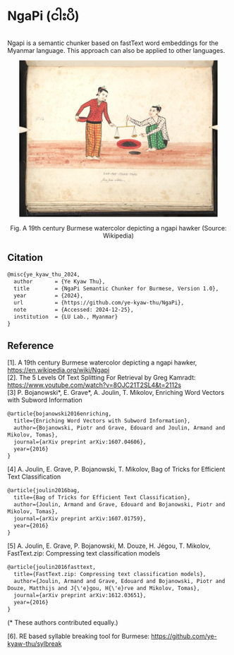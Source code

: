 # NgaPi (ငါးပိ)
Ngapi is a semantic chunker based on fastText word embeddings for the Myanmar language. This approach can also be applied to other languages.  

<p align="center">
<img src="https://github.com/ye-kyaw-thu/NgaPi/blob/main/pic/Bodleian_Ms._Burm._a._5_fol_126.jpg" alt="NgaPi Thae figure" width="450"/>  
</p>  
<div align="center">
  Fig. A 19th century Burmese watercolor depicting a ngapi hawker (Source: Wikipedia)   
</div> 

## Citation

```
@misc{ye_kyaw_thu_2024,
  author       = {Ye Kyaw Thu},
  title        = {NgaPi Semantic Chunker for Burmese, Version 1.0},
  year         = {2024},
  url          = {https://github.com/ye-kyaw-thu/NgaPi},
  note         = {Accessed: 2024-12-25},
  institution  = {LU Lab., Myanmar}
}
```

## Reference

[1]. A 19th century Burmese watercolor depicting a ngapi hawker, https://en.wikipedia.org/wiki/Ngapi  
[2]. The 5 Levels Of Text Splitting For Retrieval by Greg Kamradt: https://www.youtube.com/watch?v=8OJC21T2SL4&t=2112s   
[3] P. Bojanowski*, E. Grave*, A. Joulin, T. Mikolov, Enriching Word Vectors with Subword Information

```
@article{bojanowski2016enriching,
  title={Enriching Word Vectors with Subword Information},
  author={Bojanowski, Piotr and Grave, Edouard and Joulin, Armand and Mikolov, Tomas},
  journal={arXiv preprint arXiv:1607.04606},
  year={2016}
}
```

[4] A. Joulin, E. Grave, P. Bojanowski, T. Mikolov, Bag of Tricks for Efficient Text Classification

```
@article{joulin2016bag,
  title={Bag of Tricks for Efficient Text Classification},
  author={Joulin, Armand and Grave, Edouard and Bojanowski, Piotr and Mikolov, Tomas},
  journal={arXiv preprint arXiv:1607.01759},
  year={2016}
}
```

[5] A. Joulin, E. Grave, P. Bojanowski, M. Douze, H. Jégou, T. Mikolov, FastText.zip: Compressing text classification models

```
@article{joulin2016fasttext,
  title={FastText.zip: Compressing text classification models},
  author={Joulin, Armand and Grave, Edouard and Bojanowski, Piotr and Douze, Matthijs and J{\'e}gou, H{\'e}rve and Mikolov, Tomas},
  journal={arXiv preprint arXiv:1612.03651},
  year={2016}
}
```  
(* These authors contributed equally.)  

[6]. RE based syllable breaking tool for Burmese: https://github.com/ye-kyaw-thu/sylbreak  
